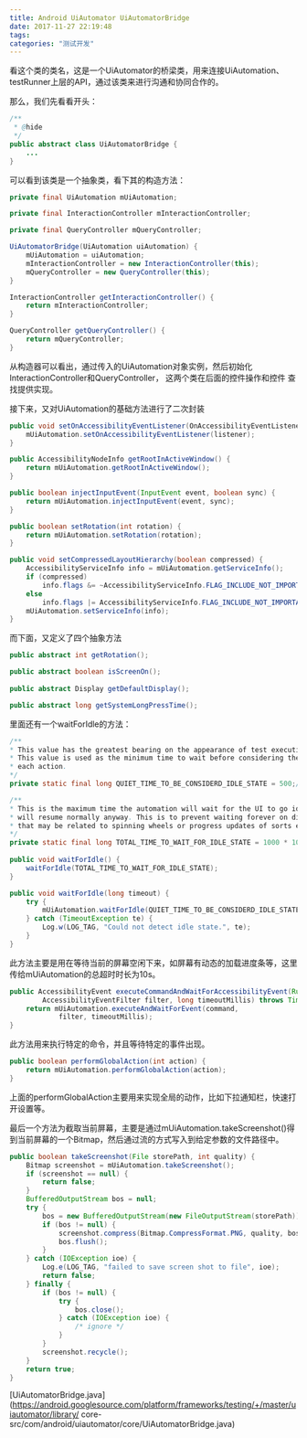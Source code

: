 ```yaml
---
title: Android UiAutomator UiAutomatorBridge
date: 2017-11-27 22:19:48
tags:
categories: "测试开发"
---
```


看这个类的类名，这是一个UiAutomator的桥梁类，用来连接UiAutomation、testRunner上层的API，通过该类来进行沟通和协同合作的。

那么，我们先看看开头：

```java
/**
 * @hide
 */
public abstract class UiAutomatorBridge {
    ...
}
```

<!--more-->

可以看到该类是一个抽象类，看下其的构造方法：

```java
private final UiAutomation mUiAutomation;

private final InteractionController mInteractionController;

private final QueryController mQueryController;

UiAutomatorBridge(UiAutomation uiAutomation) {
    mUiAutomation = uiAutomation;
    mInteractionController = new InteractionController(this);
    mQueryController = new QueryController(this);
}

InteractionController getInteractionController() {
    return mInteractionController;
}

QueryController getQueryController() {
    return mQueryController;
}
```

从构造器可以看出，通过传入的UiAutomation对象实例，然后初始化InteractionController和QueryController， 这两个类在后面的控件操作和控件
查找提供实现。

接下来，又对UiAutomation的基础方法进行了二次封装

```java 
public void setOnAccessibilityEventListener(OnAccessibilityEventListener listener) {
    mUiAutomation.setOnAccessibilityEventListener(listener);
}

public AccessibilityNodeInfo getRootInActiveWindow() {
    return mUiAutomation.getRootInActiveWindow();
}

public boolean injectInputEvent(InputEvent event, boolean sync) {
    return mUiAutomation.injectInputEvent(event, sync);
}

public boolean setRotation(int rotation) {
    return mUiAutomation.setRotation(rotation);
}

public void setCompressedLayoutHierarchy(boolean compressed) {
    AccessibilityServiceInfo info = mUiAutomation.getServiceInfo();
    if (compressed)
        info.flags &= ~AccessibilityServiceInfo.FLAG_INCLUDE_NOT_IMPORTANT_VIEWS;
    else
        info.flags |= AccessibilityServiceInfo.FLAG_INCLUDE_NOT_IMPORTANT_VIEWS;
    mUiAutomation.setServiceInfo(info);
}

```

而下面，又定义了四个抽象方法

```java 
public abstract int getRotation();

public abstract boolean isScreenOn();
    
public abstract Display getDefaultDisplay();

public abstract long getSystemLongPressTime();
```

里面还有一个waitForIdle的方法：

```java 
/**
* This value has the greatest bearing on the appearance of test execution speeds.
* This value is used as the minimum time to wait before considering the UI idle after
* each action.
*/
private static final long QUIET_TIME_TO_BE_CONSIDERD_IDLE_STATE = 500;//ms

/**
* This is the maximum time the automation will wait for the UI to go idle. Execution
* will resume normally anyway. This is to prevent waiting forever on display updates
* that may be related to spinning wheels or progress updates of sorts etc...
*/
private static final long TOTAL_TIME_TO_WAIT_FOR_IDLE_STATE = 1000 * 10;//ms
    
public void waitForIdle() {
    waitForIdle(TOTAL_TIME_TO_WAIT_FOR_IDLE_STATE);
}

public void waitForIdle(long timeout) {
    try {
        mUiAutomation.waitForIdle(QUIET_TIME_TO_BE_CONSIDERD_IDLE_STATE, timeout);
    } catch (TimeoutException te) {
        Log.w(LOG_TAG, "Could not detect idle state.", te);
    }
}

```

此方法主要是用在等待当前的屏幕空闲下来，如屏幕有动态的加载进度条等，这里传给mUiAutomation的总超时时长为10s。

```java 
public AccessibilityEvent executeCommandAndWaitForAccessibilityEvent(Runnable command,
        AccessibilityEventFilter filter, long timeoutMillis) throws TimeoutException {
    return mUiAutomation.executeAndWaitForEvent(command,
            filter, timeoutMillis);
}

```

此方法用来执行特定的命令，并且等待特定的事件出现。

```java 
public boolean performGlobalAction(int action) {
    return mUiAutomation.performGlobalAction(action);
}
```

上面的performGlobalAction主要用来实现全局的动作，比如下拉通知栏，快速打开设置等。

最后一个方法为截取当前屏幕，主要是通过mUiAutomation.takeScreenshot()得到当前屏幕的一个Bitmap，然后通过流的方式写入到给定参数的文件路径中。

```java 
public boolean takeScreenshot(File storePath, int quality) {
    Bitmap screenshot = mUiAutomation.takeScreenshot();
    if (screenshot == null) {
        return false;
    }
    BufferedOutputStream bos = null;
    try {
        bos = new BufferedOutputStream(new FileOutputStream(storePath));
        if (bos != null) {
            screenshot.compress(Bitmap.CompressFormat.PNG, quality, bos);
            bos.flush();
        }
    } catch (IOException ioe) {
        Log.e(LOG_TAG, "failed to save screen shot to file", ioe);
        return false;
    } finally {
        if (bos != null) {
            try {
                bos.close();
            } catch (IOException ioe) {
                /* ignore */
            }
        }
        screenshot.recycle();
    }
    return true;
}

```

[UiAutomatorBridge.java](https://android.googlesource.com/platform/frameworks/testing/+/master/uiautomator/library/
core-src/com/android/uiautomator/core/UiAutomatorBridge.java)